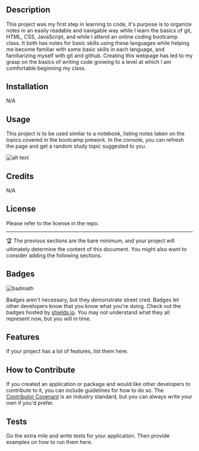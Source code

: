 # <Prework Study Guide Webpage>

## Description

This project was my first step in learning to code, it's purpose is to organize notes in an easily readable and navigable way while I learn the basics of git, HTML, CSS, JavaScript, and while I attend an online coding bootcamp class.  It both has notes for basic skills using these languages while helping me become familiar with some basic skills in each language, and familiarizing myself with git and github.  Creating this webpage has led to my grasp on the basics of writing code growing to a level at which I am comfortable beginning my class.  


## Installation

N/A

## Usage

This project is to be used similar to a notebook, listing notes taken on the topics covered in the bootcamp prework.  In the console, you can refresh the page and get a random study topic suggested to you. 

![alt text](assets/images/screenshot.png)

## Credits

N/A 

## License

Please refer to the license in the repo.

---

🏆 The previous sections are the bare minimum, and your project will ultimately determine the content of this document. You might also want to consider adding the following sections.

## Badges

![badmath](https://img.shields.io/github/languages/top/nielsenjared/badmath)

Badges aren't necessary, but they demonstrate street cred. Badges let other developers know that you know what you're doing. Check out the badges hosted by [shields.io](https://shields.io/). You may not understand what they all represent now, but you will in time.

## Features

If your project has a lot of features, list them here.

## How to Contribute

If you created an application or package and would like other developers to contribute to it, you can include guidelines for how to do so. The [Contributor Covenant](https://www.contributor-covenant.org/) is an industry standard, but you can always write your own if you'd prefer.

## Tests

Go the extra mile and write tests for your application. Then provide examples on how to run them here.